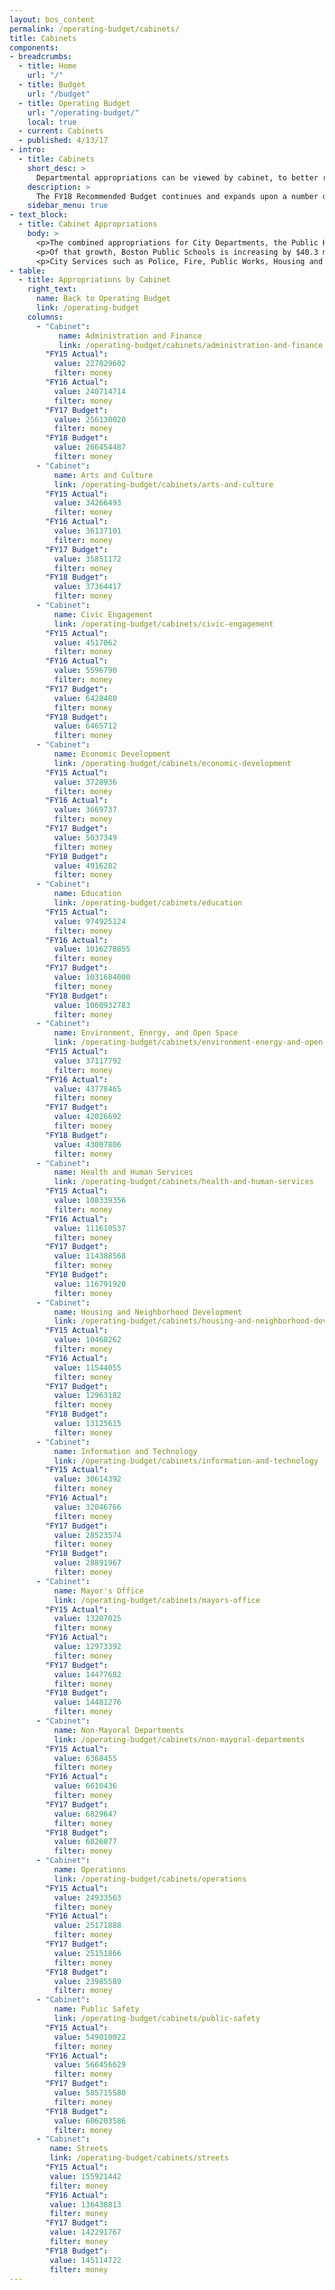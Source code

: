 ```yaml
---
layout: bos_content
permalink: /operating-budget/cabinets/
title: Cabinets
components:
- breadcrumbs:
  - title: Home
    url: "/"
  - title: Budget
    url: "/budget"
  - title: Operating Budget
    url: "/operating-budget/"
    local: true
  - current: Cabinets
  - published: 4/13/17
- intro:
  - title: Cabinets
    short_desc: > 
      Departmental appropriations can be viewed by cabinet, to better reflect the overall policy priorities and trends by service area. In FY18 some programs have transferred between departments. Details of these changes are described below in each of the cabinet sections.
    description: >
      The FY18 Recommended Budget continues and expands upon a number of savings initiatives launched under Mayor Walsh’s Administration such as health care cost containment reforms, reducing overtime, inactivating vacant positions, and reducing energy consumption. It is only through continued tightening within City departments that the City will be able to afford new and expanded investments after reserving for costs associated with collective bargaining, being assessed for its increasing charter school costs, funding its pension obligations, and paying its debt service.
    sidebar_menu: true
- text_block:
  - title: Cabinet Appropriations
    body: >
      <p>The combined appropriations for City Departments, the Public Health Commission (PHC) and the School Department (BPS), and non-departmental appropriations as shown in the FY18 Budget Summary have increased by 4.0% from the FY17 appropriations.</p>
      <p>Of that growth, Boston Public Schools is increasing by $40.3 million (3.9%) with a $1.061 billion appropriation and $20 million collective bargaining reserve. Boston’s total investment in education is growing by $57.8 million (4.8%), including BPS and the City’s Charter School Assessment.</p>
      <p>City Services such as Police, Fire, Public Works, Housing and Public Health are projected to increase by a total of $54.0 million (4.3%), including funding reserved for collective bargaining. Public safety costs are rising by 3.5% in FY18. Streets cabinet departments, Public Health Commission and 37 other departments are increasing by an average of 1.5%. Twenty-three of these departments will see a reduction in their appropriation in FY18. Funding for City collective bargaining costs are centralized in a $27 million collective bargaining reserve. In addition, health insurance costs are projected to increase by $10.6 million (5.2%), even after achieving health care cost containment savings.</p>
- table:
  - title: Appropriations by Cabinet
    right_text:
      name: Back to Operating Budget
      link: /operating-budget
    columns:
      - "Cabinet": 
           name: Administration and Finance
           link: /operating-budget/cabinets/administration-and-finance
        "FY15 Actual":
          value: 227829602
          filter: money
        "FY16 Actual":
          value: 240714714
          filter: money
        "FY17 Budget":
          value: 256130020
          filter: money
        "FY18 Budget":
          value: 266454487
          filter: money
      - "Cabinet":
          name: Arts and Culture
          link: /operating-budget/cabinets/arts-and-culture
        "FY15 Actual":
          value: 34266493
          filter: money
        "FY16 Actual":
          value: 36137101
          filter: money
        "FY17 Budget":
          value: 35851172
          filter: money
        "FY18 Budget":
          value: 37364417
          filter: money
      - "Cabinet":
          name: Civic Engagement
          link: /operating-budget/cabinets/civic-engagement
        "FY15 Actual":
          value: 4517062
          filter: money
        "FY16 Actual":
          value: 5596790
          filter: money
        "FY17 Budget":
          value: 6428480
          filter: money
        "FY18 Budget":
          value: 6465712
          filter: money
      - "Cabinet":
          name: Economic Development
          link: /operating-budget/cabinets/economic-development
        "FY15 Actual":
          value: 3728936
          filter: money
        "FY16 Actual":
          value: 3669737
          filter: money
        "FY17 Budget":
          value: 5037349
          filter: money
        "FY18 Budget":
          value: 4916282
          filter: money
      - "Cabinet":
          name: Education
          link: /operating-budget/cabinets/education
        "FY15 Actual":
          value: 974925124
          filter: money
        "FY16 Actual":
          value: 1016278855
          filter: money
        "FY17 Budget":
          value: 1031684000
          filter: money
        "FY18 Budget":
          value: 1060932783
          filter: money
      - "Cabinet":
          name: Environment, Energy, and Open Space
          link: /operating-budget/cabinets/environment-energy-and-open-space
        "FY15 Actual":
          value: 37117792
          filter: money
        "FY16 Actual":
          value: 43778465
          filter: money
        "FY17 Budget":
          value: 42026692
          filter: money
        "FY18 Budget":
          value: 43007806
          filter: money
      - "Cabinet":
          name: Health and Human Services
          link: /operating-budget/cabinets/health-and-human-services
        "FY15 Actual":
          value: 108339356
          filter: money
        "FY16 Actual":
          value: 111610537
          filter: money
        "FY17 Budget":
          value: 114388568
          filter: money
        "FY18 Budget":
          value: 116791920
          filter: money
      - "Cabinet":
          name: Housing and Neighborhood Development
          link: /operating-budget/cabinets/housing-and-neighborhood-development
        "FY15 Actual":
          value: 10468262
          filter: money
        "FY16 Actual":
          value: 11544055
          filter: money
        "FY17 Budget":
          value: 12963182
          filter: money
        "FY18 Budget":
          value: 13125615
          filter: money
      - "Cabinet":
          name: Information and Technology
          link: /operating-budget/cabinets/information-and-technology
        "FY15 Actual":
          value: 30614392
          filter: money
        "FY16 Actual":
          value: 32046766
          filter: money
        "FY17 Budget":
          value: 28523574
          filter: money
        "FY18 Budget":
          value: 28891967
          filter: money
      - "Cabinet":
          name: Mayor's Office
          link: /operating-budget/cabinets/mayors-office
        "FY15 Actual":
          value: 13207025
          filter: money
        "FY16 Actual":
          value: 12973392
          filter: money
        "FY17 Budget":
          value: 14477682
          filter: money
        "FY18 Budget":
          value: 14481276
          filter: money
      - "Cabinet":
          name: Non-Mayoral Departments
          link: /operating-budget/cabinets/non-mayoral-departments
        "FY15 Actual":
          value: 6368455
          filter: money
        "FY16 Actual":
          value: 6610436
          filter: money
        "FY17 Budget":
          value: 6829647
          filter: money
        "FY18 Budget":
          value: 6826877
          filter: money
      - "Cabinet":
          name: Operations
          link: /operating-budget/cabinets/operations
        "FY15 Actual":
          value: 24933563
          filter: money
        "FY16 Actual":
          value: 25171888
          filter: money
        "FY17 Budget":
          value: 25151866
          filter: money
        "FY18 Budget":
          value: 23985589
          filter: money
      - "Cabinet":
          name: Public Safety
          link: /operating-budget/cabinets/public-safety
        "FY15 Actual":
          value: 549010022
          filter: money
        "FY16 Actual":
          value: 566456629
          filter: money
        "FY17 Budget":
          value: 585715580
          filter: money
        "FY18 Budget":
          value: 606203586
          filter: money
      - "Cabinet":
         name: Streets
         link: /operating-budget/cabinets/streets
        "FY15 Actual":
         value: 155921442
         filter: money
        "FY16 Actual":
         value: 136430813
         filter: money
        "FY17 Budget":
         value: 142291767
         filter: money
        "FY18 Budget":
         value: 145114722
         filter: money
---
```


